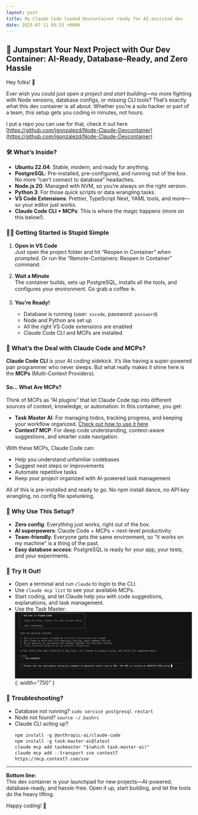 ```yaml
---
layout: post
title: My Claude Code loaded Devcontainer ready for AI-assisted dev
date: 2025-07-11 05:53 +0000
---
```



## 🚀 Jumpstart Your Next Project with Our Dev Container: AI-Ready, Database-Ready, and Zero Hassle

Hey folks! 👋

Ever wish you could just *open a project and start building*—no more fighting with Node versions, database configs, or missing CLI tools? That’s exactly what this dev container is all about. Whether you’re a solo hacker or part of a team, this setup gets you coding in minutes, not hours.

I put a repo you can use for that, check it out here [https://github.com/jgonzalezd/Node-Claude-Devcontainer](https://github.com/jgonzalezd/Node-Claude-Devcontainer)

### 🛠️ What’s Inside?

- **Ubuntu 22.04**: Stable, modern, and ready for anything.
- **PostgreSQL**: Pre-installed, pre-configured, and running out of the box. No more “can’t connect to database” headaches.
- **Node.js 20**: Managed with NVM, so you’re always on the right version.
- **Python 3**: For those quick scripts or data wrangling tasks.
- **VS Code Extensions**: Prettier, TypeScript Next, YAML tools, and more—so your editor just works.
- **Claude Code CLI + MCPs**: This is where the magic happens (more on this below!).

### 🧑‍💻 Getting Started is Stupid Simple

1. **Open in VS Code**  
   Just open the project folder and hit “Reopen in Container” when prompted. Or run the “Remote-Containers: Reopen in Container” command.

2. **Wait a Minute**  
   The container builds, sets up PostgreSQL, installs all the tools, and configures your environment. Go grab a coffee ☕.

3. **You’re Ready!**  
   - Database is running (user: `vscode`, password: `password`)
   - Node and Python are set up
   - All the right VS Code extensions are enabled
   - Claude Code CLI and MCPs are installed

### 🤖 What’s the Deal with Claude Code and MCPs?

**Claude Code CLI** is your AI coding sidekick. It’s like having a super-powered pair programmer who never sleeps. But what really makes it shine here is the **MCPs** (Multi-Context Providers).

#### So… What Are MCPs?

Think of MCPs as “AI plugins” that let Claude Code tap into different sources of context, knowledge, or automation. In this container, you get:

- **Task Master AI**: For managing todos, tracking progress, and keeping your workflow organized. [Check out how to use it here](https://github.com/eyaltoledano/claude-task-master/blob/main/docs/tutorial.md#initial-task-generation)
- **Context7 MCP**: For deep code understanding, context-aware suggestions, and smarter code navigation.

With these MCPs, Claude Code can:
- Help you understand unfamiliar codebases
- Suggest next steps or improvements
- Automate repetitive tasks
- Keep your project organized with AI-powered task management

All of this is pre-installed and ready to go. No npm install dance, no API key wrangling, no config file spelunking.

### 🏁 Why Use This Setup?

- **Zero config**: Everything just works, right out of the box.
- **AI superpowers**: Claude Code + MCPs = next-level productivity.
- **Team-friendly**: Everyone gets the same environment, so “it works on my machine” is a thing of the past.
- **Easy database access**: PostgreSQL is ready for your app, your tests, and your experiments.

### 🧪 Try It Out!

- Open a terminal and run `claude` to login to the CLI.
- Use `claude mcp list` to see your available MCPs.
- Start coding, and let Claude help you with code suggestions, explanations, and task management.
- Use the Task Master:
![Task Master](../assets/img/2025-07-11-my-claude-code-loaded-devcontainer-ready-for-ai-assisted-dev/taskmaster_parse_prd.png){: width="750" }

### 🛟 Troubleshooting?

- Database not running? `sudo service postgresql restart`
- Node not found? `source ~/.bashrc`
- Claude CLI acting up?  
  ```
  npm install -g @anthropic-ai/claude-code
  npm install -g task-master-ai@latest
  claude mcp add taskmaster "$(which task-master-ai)"
  claude mcp add --transport sse context7 https://mcp.context7.com/sse
  ```

---

**Bottom line:**  
This dev container is your launchpad for new projects—AI-powered, database-ready, and hassle-free. Open it up, start building, and let the tools do the heavy lifting.

Happy coding! 🚀